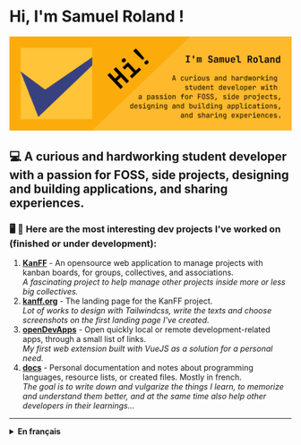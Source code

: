 # Hi, I'm Samuel Roland !
![banner image with user description](banner.png)
## 💻 A curious and hardworking student developer with a passion for FOSS, side projects, designing and building applications, and sharing experiences.

### 🖥️ 🙂 Here are the most interesting dev projects I've worked on (finished or under development):
1. [**KanFF**](https://github.com/samuelroland/KanFF#readme) - An opensource web application to manage projects with kanban boards, for groups, collectives, and associations.  
*A fascinating project to help manage other projects inside more or less big collectives.*
1. [**kanff.org**](https://kanff.org) - The landing page for the KanFF project.  
*Lot of works to design with Tailwindcss, write the texts and choose screenshots on the first landing page I've created.*
1. [**openDevApps**](https://github.com/samuelroland/openDevApps#readme) - Open quickly local or remote development-related apps, through a small list of links.  
*My first web extension built with VueJS as a solution for a personal need.*
1. [**docs**](https://github.com/samuelroland/docs#readme) - Personal documentation and notes about programming languages, resource lists, or created files. Mostly in french.  
*The goal is to write down and vulgarize the things I learn, to memorize and understand them better, and at the same time also help other developers in their learnings...*

---
<details>
  <summary><strong>En français</strong></summary>

## 💻 Un élève développeur curieux et travailleur, passionné par les logiciels libres, les projets à côté, la conception et la réalisation d'applications, ainsi que le partage d'expériences.

### 🖥️ 🙂 Voici les projets de développement les plus intéressants sur lequels j'ai travaillé (terminé ou en cours):
1. [**KanFF**](https://github.com/samuelroland/KanFF#readme) - Une application web opensource de gestion de projets à l'aide de kanbans, pour les groupes, collectifs et associations.  
*Un projet passionnant pour aider à gérer d'autres projets au sein de plus ou moins grand collectifs.*
1. [**kanff.org**](https://kanff.org) - La page d'accueil du projet KanFF.  
*Beaucoup de travail pour le design avec Tailwindcss, écrire les textes et choisir des images pour la première page d'accueil que j'ai créée.*
1. [**openDevApps**](https://github.com/samuelroland/openDevApps#readme) - Ouvrez rapidement des apps locales ou distantes liées au développement, à travers une petite liste de liens.  
*Ma première extension web réalisée avec VueJS comme solution à un besoin personnel.*
1. [**docs**](https://github.com/samuelroland/docs#readme) - Documentation et notes personnelles à propos des languages de programmation, liste de ressources, ou les fichiers créés. Majoritairement en français.    
*Le but est de rédiger et de vulgariser les choses que j'apprends, de les mémoriser et de mieux les comprendre, et en même temps d'aider également d'autres développeur·euses dans leurs apprentissages...*

</details>

<!--
**samuelroland/samuelroland** is a ✨ _special_ ✨ repository because its `README.md` (this file) appears on your GitHub profile.

Here are some ideas to get you started:

- 🔭 I’m currently working on ...
- 🌱 I’m currently learning ...
- 👯 I’m looking to collaborate on ...
- 🤔 I’m looking for help with ...
- 💬 Ask me about ...
- 📫 How to reach me: ...
- 😄 Pronouns: ...
- ⚡ Fun fact: ...
-->
